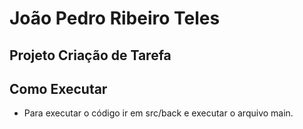 # João Pedro Ribeiro Teles

## Projeto Criação de Tarefa

## Como Executar

- Para executar o código ir em src/back e executar o arquivo main.

